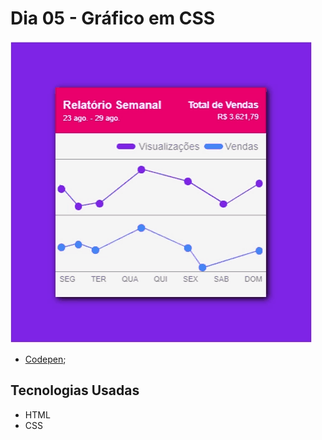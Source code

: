 # Dia 05 - Gráfico em CSS

![Gráfico em CSS](./day_5.gif?raw=true "Gráfico em CSS")

*   [Codepen](https://codepen.io/lizvidotti91/pen/xxdoYRp); 

## Tecnologias Usadas

*   HTML
*   CSS 
